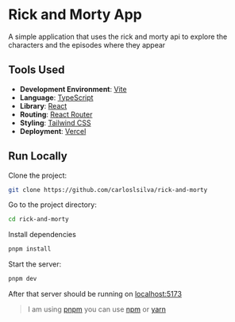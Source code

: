 # Rick and Morty App

A simple application that uses the rick and morty api to explore the characters and the episodes where they appear

## Tools Used

- **Development Environment**: [Vite](https://vitejs.dev/)
- **Language**: [TypeScript](https://www.typescriptlang.org/)
- **Library**: [React](https://react.dev/)
- **Routing**: [React Router](https://reactrouter.com/)
- **Styling**: [Tailwind CSS](https://tailwindcss.com/)
- **Deployment**: [Vercel](https://vercel.com)

## Run Locally

Clone the project:

```bash
git clone https://github.com/carloslsilva/rick-and-morty
```

Go to the project directory:

```bash
cd rick-and-morty
```

Install dependencies

```bash
pnpm install
```

Start the server:

```bash
pnpm dev
```

After that server should be running on [localhost:5173](http://localhost:5173)

> I am using [pnpm](https://pnpm.io/) you can use [npm](https://www.npmjs.com/) or [yarn](https://yarnpkg.com/)
